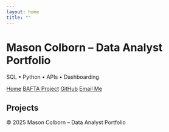 ```yaml
---
layout: home
title: ""
---
```


<h1>Mason Colborn – Data Analyst Portfolio</h1>
<p class="subtitle">SQL • Python • APIs • Dashboarding</p>

<nav class="site-nav">
  <a href="{{ "/" | relative_url }}">Home</a>
  <a href="{{ "/bafta-scripted-comedy/" | relative_url }}">BAFTA Project</a>
  <a href="https://github.com/relaxedmason">GitHub</a>
  <a href="mailto:masoncolborn@gmail.com">Email Me</a>
</nav>

## Projects
<section class="projects">
  <!-- BAFTA card from above -->
</section>

<footer class="site-footer">
  <p>© 2025 Mason Colborn – Data Analyst Portfolio</p>
</footer>


